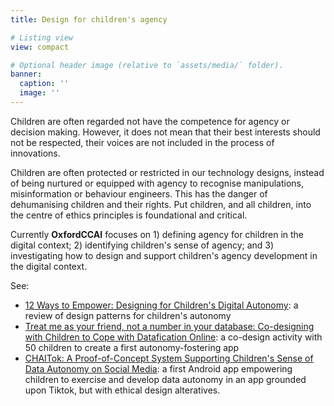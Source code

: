 ```yaml
---
title: Design for children's agency

# Listing view
view: compact

# Optional header image (relative to `assets/media/` folder).
banner:
  caption: ''
  image: ''
---
```



Children are often regarded not have the competence for agency or decision making. However, it does not mean that their best interests should not be respected, their voices are not included in the process of innovations.

Children are often protected or restricted in our technology designs, instead of being nurtured or equipped with agency to recognise manipulations, misinformation or behaviour engineers. This has the danger of dehumanising children and their rights. Put children, and all children, into the centre of ethics principles is foundational and critical. 


Currently **OxfordCCAI** focuses on 1) defining agency for children in the digital context; 2) identifying children's sense of agency; and 3) investigating how to design and support children's agency development in the digital context. 


See:
* [12 Ways to Empower: Designing for Children's Digital Autonomy](https://oxfordccai.org/publication/conference-paper-2023-2/): a review of design patterns for children's autonomy
* [Treat me as your friend, not a number in your database: Co-designing with Children to Cope with Datafication Online](https://oxfordccai.org/publication/conference-paper-2023/): a co-design activity with 50 children to create a first autonomy-fostering app
* [CHAITok: A Proof-of-Concept System Supporting Children's Sense of Data Autonomy on Social Media](): a first Android app empowering children to exercise and develop data autonomy in an app grounded upon Tiktok, but with ethical design alteratives.